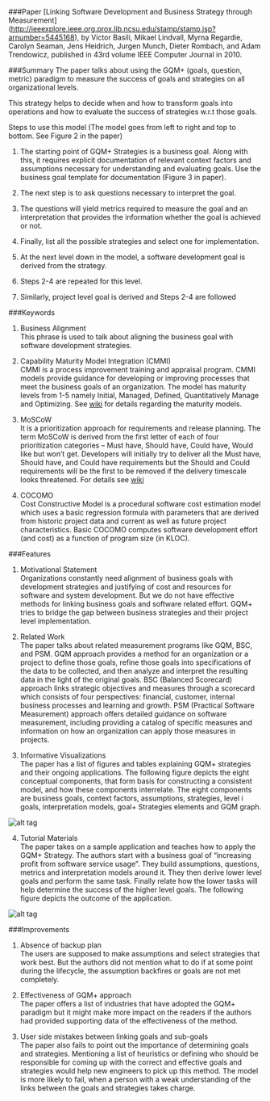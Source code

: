 ###Paper
[Linking Software Development and Business Strategy through Measurement] (http://ieeexplore.ieee.org.prox.lib.ncsu.edu/stamp/stamp.jsp?arnumber=5445168), by Victor Basili, Mikael Lindvall, Myrna Regardie, Carolyn Seaman, Jens Heidrich, Jurgen Munch, Dieter Rombach, and Adam Trendowicz, published in 43rd volume IEEE Computer Journal in 2010.   

###Summary
The paper talks about using the GQM+ (goals, question, metric) paradigm to measure the success of goals and strategies on all organizational levels.

This strategy helps to decide when and how to transform goals into operations and how to evaluate the success of strategies w.r.t those goals.

Steps to use this model (The model goes from left to right and top to bottom. See Figure 2 in the paper)

1.	The starting point of GQM+ Strategies is a business goal. Along with this, it requires explicit documentation of relevant context factors and assumptions necessary for understanding and evaluating goals. Use the business goal template for documentation (Figure 3 in paper).

2.	The next step is to ask questions necessary to interpret the goal.

3.	The questions will yield metrics required to measure the goal and an interpretation that provides the information whether the goal 
is achieved or not.

4.	Finally, list all the possible strategies and select one for implementation.

5.	At the next level down in the model, a software development goal is derived from the strategy.

6.	Steps 2-4 are repeated for this level.

7.	Similarly, project level goal is derived and Steps 2-4 are followed

###Keywords
1.	Business Alignment   
This phrase is used to talk about aligning the business goal with software development strategies.

2.	Capability Maturity Model Integration (CMMI)  
CMMI is a process improvement training and appraisal program. CMMI models provide guidance for developing or improving processes that meet the business goals of an organization. The model has maturity levels from 1-5 namely Initial, Managed, Defined, Quantitatively Manage and Optimizing. See [wiki]( https://en.wikipedia.org/wiki/Capability_Maturity_Model_Integration#Maturity_levels_in_CMMI_for_services) for details regarding the maturity models.

3.	MoSCoW  
It is a prioritization approach for requirements and release planning. The term MoSCoW is derived from the first letter of each of four prioritization categories – Must have, Should have, Could have, Would like but won’t get. Developers will initially try to deliver all the Must have, Should have, and Could have requirements but the Should and Could requirements will be the first to be removed if the delivery timescale looks threatened. For details see [wiki](https://en.wikipedia.org/wiki/MoSCoW_method)

4.	COCOMO  
Cost Constructive Model is a procedural software cost estimation model which uses a basic regression formula with parameters that are derived from historic project data and current as well as future project characteristics. Basic COCOMO computes software development effort (and cost) as a function of program size (in KLOC). 

###Features
1.	Motivational Statement  
Organizations constantly need alignment of business goals with development strategies and justifying of cost and resources for software and system development. But we do not have effective methods for linking business goals and software related effort. GQM+ tries to bridge the gap between business strategies and their project level implementation.

2.	Related Work  
The paper talks about related measurement programs like GQM, BSC, and PSM. GQM approach provides a method for an organization or a project to define those goals, refine those goals into specifications of the data to be collected, and then analyze and interpret the resulting data in the light of the original goals. BSC (Balanced Scorecard) approach links strategic objectives and measures through a scorecard which consists of four perspectives: financial, customer, internal business processes and learning and growth. PSM (Practical Software Measurement) approach offers detailed guidance on software measurement, including providing a catalog of specific measures and information on how an organization can apply those measures in projects.

3.	Informative Visualizations  
The paper has a list of figures and tables explaining GQM+ strategies and their ongoing applications. The following figure depicts the eight conceptual components, that form basis for constructing a consistent model, and how these components interrelate. The eight components are business goals, context factors, assumptions, strategies, level i goals, interpretation models, goal+ Strategies elements and GQM graph.

![alt tag](https://github.com/NeilBINGOHIT/fss16gNS/blob/shrenuj/read/3/Figure%201.jpg)

4.	Tutorial Materials  
The paper takes on a sample application and teaches how to apply the GQM+ Strategy. The authors start with a business goal of “increasing profit from software service usage”. They build assumptions, questions, metrics and interpretation models around it. They then derive lower level goals and perform the same task. Finally relate how the lower tasks will help determine the success of the higher level goals. The following figure depicts the outcome of the application. 

![alt tag](https://github.com/NeilBINGOHIT/fss16gNS/blob/shrenuj/read/3/Figure%202.jpg)

###Improvements
1.	Absence of backup plan  
The users are supposed to make assumptions and select strategies that work best. But the authors did not mention what to do if at some point during the lifecycle, the assumption backfires or goals are not met completely.

2.	Effectiveness of GQM+ approach  
The paper offers a list of industries that have adopted the GQM+ paradigm but it might make more impact on the readers if the authors had provided supporting data of the effectiveness of the method.

3.	User side mistakes between linking goals and sub-goals  
The paper also fails to point out the importance of determining goals and strategies. Mentioning a list of heuristics or defining who should be responsible for coming up with the correct and effective goals and strategies would help new engineers to pick up this method. The model is more likely to fail, when a person with a weak understanding of the links between the goals and strategies takes charge. 
